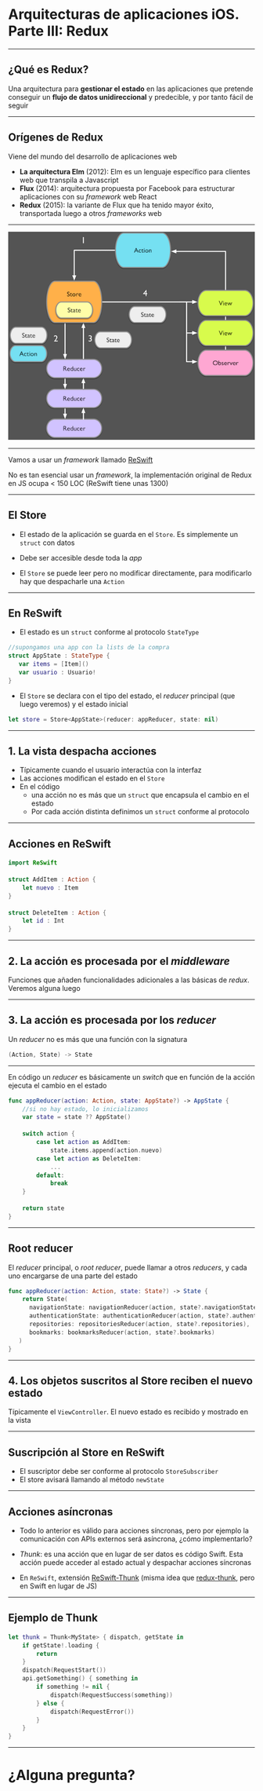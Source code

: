 
<!-- .slide: class="titulo" -->
# Arquitecturas de aplicaciones iOS. **Parte III: Redux**

---

## ¿Qué es Redux?

Una arquitectura para **gestionar el estado** en las aplicaciones que pretende conseguir un **flujo de datos unidireccional** y predecible, y por tanto fácil de seguir


---

## Orígenes de Redux

Viene del mundo del desarrollo de aplicaciones web

- **La arquitectura Elm** (2012): Elm es un lenguaje específico para clientes web que transpila a Javascript
- **Flux** (2014): arquitectura propuesta por Facebook  para estructurar aplicaciones con su *framework* web React
- **Redux** (2015): la variante de Flux que ha tenido mayor éxito, transportada luego a otros *frameworks* web

---

![](img/reswift_detail.png) <!-- .element: class="stretch" -->


---

Vamos a usar un *framework* llamado [ReSwift](https://github.com/ReSwift/ReSwift) 

No es tan esencial usar un *framework*, la implementación original de Redux en JS ocupa < 150 LOC (ReSwift tiene unas 1300)

---

## El Store

- El estado de la aplicación se guarda en el `Store`. Es simplemente un `struct` con datos

- Debe ser accesible desde toda la *app*

- El `Store` se puede leer pero no modificar directamente, para modificarlo hay que despacharle una `Action`

---

## En ReSwift

- El estado es un `struct` conforme al protocolo `StateType`

```swift
//supongamos una app con la lists de la compra
struct AppState : StateType {
   var items = [Item]()
   var usuario : Usuario!
}
```

- El `Store` se declara con el tipo del estado, el *reducer* principal (que luego veremos) y el estado inicial

```swift
let store = Store<AppState>(reducer: appReducer, state: nil)
```

---

## 1. La vista despacha acciones

- Típicamente cuando el usuario interactúa con la interfaz
- Las acciones modifican el estado en el `Store`
- En el código
    + una acción no es más que un `struct` que encapsula el cambio en el estado
    + Por cada acción distinta definimos un `struct` conforme al protocolo

---

## Acciones en ReSwift

```swift
import ReSwift

struct AddItem : Action {
    let nuevo : Item
}

struct DeleteItem : Action {
    let id : Int
}
```

---

## 2. La acción es procesada por el *middleware*

Funciones que añaden funcionalidades adicionales a las básicas de *redux*. Veremos alguna luego

---

## 3. La acción es procesada por los *reducer*

Un *reducer* no es más que una función con la signatura

```swift
(Action, State) -> State
```

---

En código un *reducer* es básicamente un *switch* que en función de la acción ejecuta el cambio en el estado

```swift
func appReducer(action: Action, state: AppState?) -> AppState {
    //si no hay estado, lo inicializamos
    var state = state ?? AppState()

    switch action {
        case let action as AddItem:
            state.items.append(action.nuevo)
        case let action as DeleteItem:
            ...
        default:
            break
    }

    return state
}
```

---

## Root reducer

El *reducer* principal, o *root reducer*, puede llamar a otros *reducers*, y cada uno encargarse de una parte del estado

```swift
func appReducer(action: Action, state: State?) -> State {
    return State(
      navigationState: navigationReducer(action, state?.navigationState),
      authenticationState: authenticationReducer(action, state?.authenticationState),
      repositories: repositoriesReducer(action, state?.repositories),
      bookmarks: bookmarksReducer(action, state?.bookmarks)
   )
}
```

---

## 4. Los objetos suscritos al Store reciben el nuevo estado

Típicamente el `ViewController`. El nuevo estado es recibido y mostrado en la vista

---

## Suscripción al Store en ReSwift

- El suscriptor debe ser conforme al protocolo `StoreSubscriber`
- El store avisará llamando al método `newState`

---

## Acciones asíncronas

- Todo lo anterior es válido para acciones síncronas, pero por ejemplo la comunicación con APIs externos será asíncrona, ¿cómo implementarlo?

- *Thunk*: es una acción que en lugar de ser datos es código Swift. Esta acción puede acceder al estado actual y despachar acciones síncronas 

- En `ReSwift`, extensión [ReSwift-Thunk](https://github.com/ReSwift/ReSwift-Thunk) (misma idea que [redux-thunk](https://github.com/reduxjs/redux-thunk), pero en Swift en lugar de JS)


---

## Ejemplo de Thunk

```swift
let thunk = Thunk<MyState> { dispatch, getState in 
    if getState!.loading {
        return
    }
    dispatch(RequestStart())
    api.getSomething() { something in
        if something != nil {
            dispatch(RequestSuccess(something))
        } else {
            dispatch(RequestError())
        }
    }
}

```

---


# ¿Alguna pregunta?